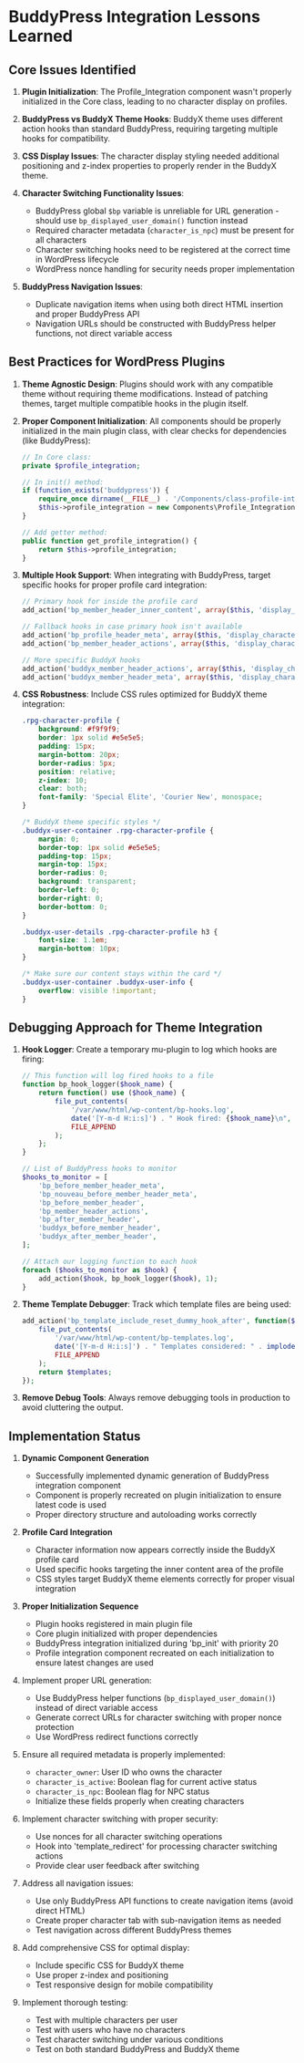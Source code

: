 # BuddyPress Integration Lessons Learned

## Core Issues Identified

1. **Plugin Initialization**: The Profile_Integration component wasn't properly initialized in the Core class, leading to no character display on profiles.

2. **BuddyPress vs BuddyX Theme Hooks**: BuddyX theme uses different action hooks than standard BuddyPress, requiring targeting multiple hooks for compatibility.

3. **CSS Display Issues**: The character display styling needed additional positioning and z-index properties to properly render in the BuddyX theme.

4. **Character Switching Functionality Issues**:
   - BuddyPress global `$bp` variable is unreliable for URL generation - should use `bp_displayed_user_domain()` function instead
   - Required character metadata (`character_is_npc`) must be present for all characters
   - Character switching hooks need to be registered at the correct time in WordPress lifecycle
   - WordPress nonce handling for security needs proper implementation

5. **BuddyPress Navigation Issues**: 
   - Duplicate navigation items when using both direct HTML insertion and proper BuddyPress API
   - Navigation URLs should be constructed with BuddyPress helper functions, not direct variable access

## Best Practices for WordPress Plugins

1. **Theme Agnostic Design**: Plugins should work with any compatible theme without requiring theme modifications. Instead of patching themes, target multiple compatible hooks in the plugin itself.

2. **Proper Component Initialization**: All components should be properly initialized in the main plugin class, with clear checks for dependencies (like BuddyPress):
   ```php
   // In Core class:
   private $profile_integration;
   
   // In init() method:
   if (function_exists('buddypress')) {
       require_once dirname(__FILE__) . '/Components/class-profile-integration.php';
       $this->profile_integration = new Components\Profile_Integration();
   }
   
   // Add getter method:
   public function get_profile_integration() {
       return $this->profile_integration;
   }
   ```

3. **Multiple Hook Support**: When integrating with BuddyPress, target specific hooks for proper profile card integration:
   ```php
   // Primary hook for inside the profile card
   add_action('bp_member_header_inner_content', array($this, 'display_character_header'));
   
   // Fallback hooks in case primary hook isn't available
   add_action('bp_profile_header_meta', array($this, 'display_character_header'));
   add_action('bp_member_header_actions', array($this, 'display_character_header'));
   
   // More specific BuddyX hooks
   add_action('buddyx_member_header_actions', array($this, 'display_character_header'));
   add_action('buddyx_member_header_meta', array($this, 'display_character_header'));
   ```

4. **CSS Robustness**: Include CSS rules optimized for BuddyX theme integration:
   ```css
   .rpg-character-profile {
       background: #f9f9f9;
       border: 1px solid #e5e5e5;
       padding: 15px;
       margin-bottom: 20px;
       border-radius: 5px;
       position: relative;
       z-index: 10;
       clear: both;
       font-family: 'Special Elite', 'Courier New', monospace;
   }
   
   /* BuddyX theme specific styles */
   .buddyx-user-container .rpg-character-profile {
       margin: 0;
       border-top: 1px solid #e5e5e5;
       padding-top: 15px;
       margin-top: 15px;
       border-radius: 0;
       background: transparent;
       border-left: 0;
       border-right: 0;
       border-bottom: 0;
   }
   
   .buddyx-user-details .rpg-character-profile h3 {
       font-size: 1.1em;
       margin-bottom: 10px;
   }
   
   /* Make sure our content stays within the card */
   .buddyx-user-container .buddyx-user-info {
       overflow: visible !important;
   }
   ```

## Debugging Approach for Theme Integration

1. **Hook Logger**: Create a temporary mu-plugin to log which hooks are firing:
   ```php
   // This function will log fired hooks to a file
   function bp_hook_logger($hook_name) {
       return function() use ($hook_name) {
           file_put_contents(
               '/var/www/html/wp-content/bp-hooks.log', 
               date('[Y-m-d H:i:s]') . " Hook fired: {$hook_name}\n", 
               FILE_APPEND
           );
       };
   }
   
   // List of BuddyPress hooks to monitor
   $hooks_to_monitor = [
       'bp_before_member_header_meta',
       'bp_nouveau_before_member_header_meta',
       'bp_before_member_header',
       'bp_member_header_actions',
       'bp_after_member_header',
       'buddyx_before_member_header',
       'buddyx_after_member_header',
   ];
   
   // Attach our logging function to each hook
   foreach ($hooks_to_monitor as $hook) {
       add_action($hook, bp_hook_logger($hook), 1);
   }
   ```

2. **Theme Template Debugger**: Track which template files are being used:
   ```php
   add_action('bp_template_include_reset_dummy_hook_after', function($templates) {
       file_put_contents(
           '/var/www/html/wp-content/bp-templates.log', 
           date('[Y-m-d H:i:s]') . " Templates considered: " . implode(', ', $templates) . "\n", 
           FILE_APPEND
       );
       return $templates;
   });
   ```

3. **Remove Debug Tools**: Always remove debugging tools in production to avoid cluttering the output.

## Implementation Status

1. **Dynamic Component Generation**
   - Successfully implemented dynamic generation of BuddyPress integration component
   - Component is properly recreated on plugin initialization to ensure latest code is used
   - Proper directory structure and autoloading works correctly

2. **Profile Card Integration**
   - Character information now appears correctly inside the BuddyX profile card
   - Used specific hooks targeting the inner content area of the profile
   - CSS styles target BuddyX theme elements correctly for proper visual integration

3. **Proper Initialization Sequence**
   - Plugin hooks registered in main plugin file
   - Core plugin initialized with proper dependencies
   - BuddyPress integration initialized during 'bp_init' with priority 20
   - Profile integration component recreated on each initialization to ensure latest changes are used

4. Implement proper URL generation:
   - Use BuddyPress helper functions (`bp_displayed_user_domain()`) instead of direct variable access
   - Generate correct URLs for character switching with proper nonce protection
   - Use WordPress redirect functions correctly

5. Ensure all required metadata is properly implemented:
   - `character_owner`: User ID who owns the character
   - `character_is_active`: Boolean flag for current active status
   - `character_is_npc`: Boolean flag for NPC status
   - Initialize these fields properly when creating characters

6. Implement character switching with proper security:
   - Use nonces for all character switching operations
   - Hook into 'template_redirect' for processing character switching actions
   - Provide clear user feedback after switching

7. Address all navigation issues:
   - Use only BuddyPress API functions to create navigation items (avoid direct HTML)
   - Create proper character tab with sub-navigation items as needed
   - Test navigation across different BuddyPress themes

8. Add comprehensive CSS for optimal display:
   - Include specific CSS for BuddyX theme
   - Use proper z-index and positioning
   - Test responsive design for mobile compatibility

9. Implement thorough testing:
   - Test with multiple characters per user
   - Test with users who have no characters
   - Test character switching under various conditions
   - Test on both standard BuddyPress and BuddyX theme